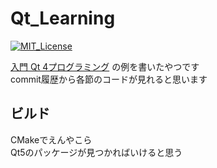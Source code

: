 # Qt_Learning
[![MIT_License](https://img.shields.io/badge/license-MIT-blue.svg)](LICENSE)

[入門 Qt 4プログラミング](https://www.oreilly.co.jp/books/9784873113449/)
の例を書いたやつです  
commit履歴から各節のコードが見れると思います


## ビルド
CMakeでえんやこら  
Qt5のパッケージが見つかればいけると思う


